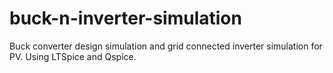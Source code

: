 # buck-n-inverter-simulation
Buck converter design simulation and grid connected inverter simulation for PV. Using LTSpice and Qspice.
